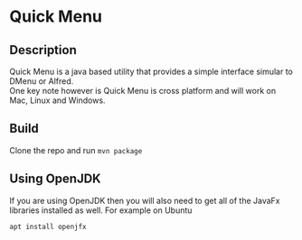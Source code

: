 # Quick Menu

## Description
Quick Menu is a java based utility that provides a simple interface simular to DMenu or Alfred.  
One key note however is Quick Menu is cross platform and will work on Mac, Linux and Windows.

## Build
Clone the repo and run `mvn package`

## Using OpenJDK
If you are using OpenJDK then you will also need to get all of the JavaFx libraries installed as well.
For example on Ubuntu
```
apt install openjfx
```
